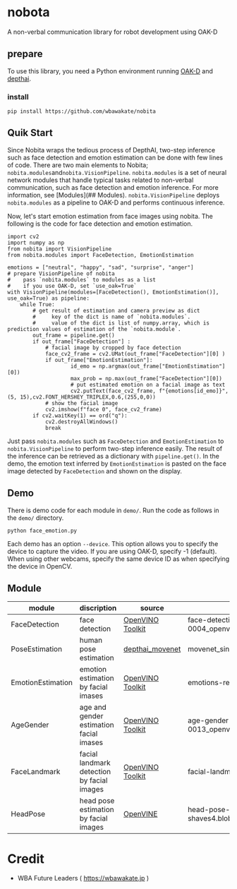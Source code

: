 # nobota
A non-verbal communication library for robot development using OAK-D

## prepare
To use this library, you need a Python environment running [OAK-D](https://store.opencv.ai/) and [depthai](https://github.com/luxonis/depthai).

### install
```
pip install https://github.com/wbawakate/nobita
```

## Quik Start
Since Nobita wraps the tedious process of DepthAI, two-step inference such as face detection and emotion estimation can be done with few lines of code. 
There are two main elements to Nobita; `nobita.modules`and`nobita.VisionPipeline`. `nobita.modules` is a set of neural network modules that handle typical tasks related to non-verbal communication, such as face detection and emotion inference. For more information, see [Modules](## Modules). `nobita.VisionPipeline` deploys `nobita.modules` as a pipeline to OAK-D and performs continuous inference.  

Now, let's start emotion estimation from face images using nobita. The following is the code for face detection and emotion estimation.
```
import cv2
import numpy as np
from nobita import VisionPipeline
from nobita.modules import FaceDetection, EmotionEstimation

emotions = ["neutral", "happy", "sad", "surprise", "anger"]
# prepare VisionPipeline of nobita
#    pass `nobita.modules` to modules as a list
#    if you use OAK-D, set `use_oak=True`
with VisionPipeline(modules=[FaceDetection(), EmotionEstimation()], use_oak=True) as pipeline:
    while True:
        # get result of estimation and camera preview as dict
        #     key of the dict is name of `nobita.modules`.
        #     value of the dict is list of numpy.array, which is prediction values of estimation of the `nobita.module`.
        out_frame = pipeline.get()
        if out_frame["FaceDetection"] :
            # facial image by cropped by face detection 
            face_cv2_frame = cv2.UMat(out_frame["FaceDetection"][0] ) 
            if out_frame["EmotionEstimation"]:
                    id_emo = np.argmax(out_frame["EmotionEstimation"][0])
                    max_prob = np.max(out_frame["FaceDetection"][0])
                    # put estimated emotion on a facial image as text
                    cv2.putText(face_cv2_frame, f"{emotions[id_emo]}",(5, 15),cv2.FONT_HERSHEY_TRIPLEX,0.6,(255,0,0))
            # show the facial image
            cv2.imshow(f"face 0", face_cv2_frame)
        if cv2.waitKey(1) == ord("q"):
            cv2.destroyAllWindows()
            break
```
Just pass `nobita.modules` such as `FaceDetection` and `EmotionEstimation` to `nobita.VisionPipeline` to perform two-step inference easily. The result of the inference can be retrieved as a dictionary with `pipeline.get()`. In the demo, the emotion text inferred by `EmotionEstimation` is pasted on the face image detected by `FaceDetection` and shown on the display.

## Demo
There is demo code for each module in `demo/`.
Run the code as follows in the `demo/` directory.
```
python face_emotion.py
```
Each demo has an option `--device`. This option allows you to specify the device to capture the video. If you are using OAK-D, specify -1 (default). When using other webcams, specify the same device ID as when specifying the device in OpenCV.

## Module
| module | discription | source | blob file | 
|-------|-------------|--------|----|
|FaceDetection | face detection |[OpenVINO Toolkit](https://docs.openvinotoolkit.org/2020.1/_models_intel_face_detection_retail_0004_description_face_detection_retail_0004.html)  |face-detection-retail-0004_openvino_2021.2_6shave.blob |
|PoseEstimation | human pose estimation| [depthai_movenet](https://github.com/geaxgx/depthai_movenet)|movenet_singlepose_lightning_U8_transpose.blob|
|EmotionEstimation | emotion estimation by facial imases |[OpenVINO Toolkit](https://docs.openvinotoolkit.org/2019_R1/_emotions_recognition_retail_0003_description_emotions_recognition_retail_0003.html)| emotions-recognition-retail-0003.blob|
|AgeGender | age and gender estimation facial imases|[OpenVINO Toolkit](https://docs.openvinotoolkit.org/2019_R1/_age_gender_recognition_retail_0013_description_age_gender_recognition_retail_0013.html) | age-gender-recognition-retail-0013_openvino_2021.2_6shave.blob|
|FaceLandmark | facial landmark detection by facial images |[OpenVINO Toolkit](https://docs.openvinotoolkit.org/2019_R1/_facial_landmarks_35_adas_0002_description_facial_landmarks_35_adas_0002.html) | facial-landmarks-35-adas-0002-shaves6.blob|
|HeadPose | head pose estimation by facial images | [OpenVINE](https://docs.openvinotoolkit.org/2019_R1/_head_pose_estimation_adas_0001_description_head_pose_estimation_adas_0001.html)| head-pose-estimation-adas-0001-shaves4.blob |



# Credit
- WBA Future Leaders ( https://wbawakate.jp )